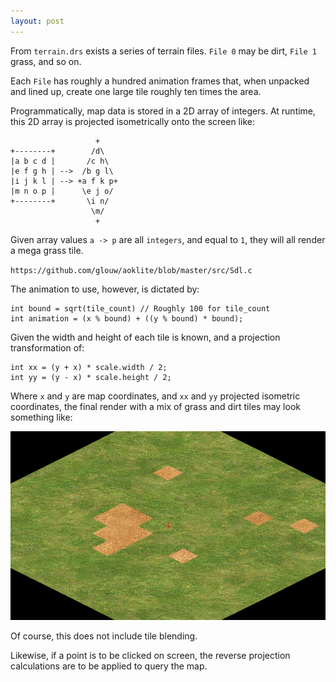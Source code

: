 ```yaml
---
layout: post
---
```


From `terrain.drs` exists a series of terrain files. `File 0` may be dirt, `File 1` grass, and so on.

Each `File` has roughly a hundred animation frames that, when unpacked and lined up, create
one large tile roughly ten times the area.

Programmatically, map data is stored in a 2D array of integers. At runtime, this 2D
array is projected isometrically onto the screen like:

                       +
    +--------+        /d\
    |a b c d |       /c h\
    |e f g h | -->  /b g l\
    |i j k l | --> +a f k p+
    |m n o p |      \e j o/
    +--------+       \i n/
                      \m/
                       +

Given array values `a -> p` are all `integers`, and equal to `1`, they will all render
a mega grass tile.

`https://github.com/glouw/aoklite/blob/master/src/Sdl.c`

The animation to use, however, is dictated by:

    int bound = sqrt(tile_count) // Roughly 100 for tile_count
    int animation = (x % bound) + ((y % bound) * bound);

Given the width and height of each tile is known, and a projection
transformation of:

    int xx = (y + x) * scale.width / 2;
    int yy = (y - x) * scale.height / 2;

Where `x` and `y` are map coordinates, and `xx` and `yy` projected isometric coordinates,
the final render with a mix of grass and dirt tiles may look something like:

![](/images/aoklite/2019-04-06-053120_1000x600_scrot.png)

Of course, this does not include tile blending.

Likewise, if a point is to be clicked on screen, the reverse projection calculations are
to be applied to query the map.

